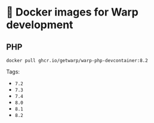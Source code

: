 # 🐳 Docker images for Warp development

## PHP

```
docker pull ghcr.io/getwarp/warp-php-devcontainer:8.2
```

Tags:

- `7.2`
- `7.3`
- `7.4`
- `8.0`
- `8.1`
- `8.2`
